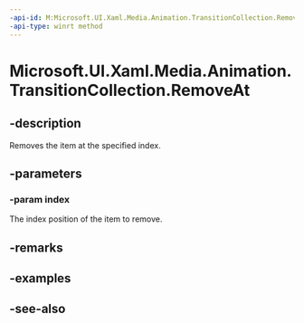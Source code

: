 ```yaml
---
-api-id: M:Microsoft.UI.Xaml.Media.Animation.TransitionCollection.RemoveAt(System.UInt32)
-api-type: winrt method
---
```


<!-- Method syntax
public void RemoveAt(System.UInt32 index)
-->

# Microsoft.UI.Xaml.Media.Animation.TransitionCollection.RemoveAt

## -description
Removes the item at the specified index.

## -parameters
### -param index
The index position of the item to remove.

## -remarks

## -examples

## -see-also
